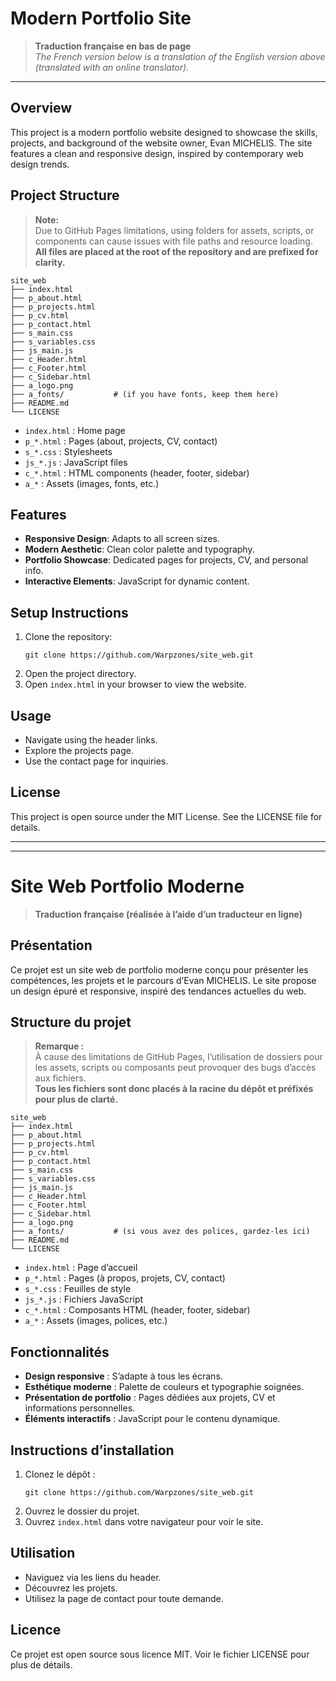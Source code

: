 # Modern Portfolio Site

> **Traduction française en bas de page**  
> *The French version below is a translation of the English version above (translated with an online translator).*

---

## Overview

This project is a modern portfolio website designed to showcase the skills, projects, and background of the website owner, Evan MICHELIS. The site features a clean and responsive design, inspired by contemporary web design trends.

## Project Structure

> **Note:**  
> Due to GitHub Pages limitations, using folders for assets, scripts, or components can cause issues with file paths and resource loading.  
> **All files are placed at the root of the repository and are prefixed for clarity.**

```
site_web
├── index.html
├── p_about.html
├── p_projects.html
├── p_cv.html
├── p_contact.html
├── s_main.css
├── s_variables.css
├── js_main.js
├── c_Header.html
├── c_Footer.html
├── c_Sidebar.html
├── a_logo.png
├── a_fonts/           # (if you have fonts, keep them here)
├── README.md
└── LICENSE
```

- `index.html` : Home page
- `p_*.html` : Pages (about, projects, CV, contact)
- `s_*.css` : Stylesheets
- `js_*.js` : JavaScript files
- `c_*.html` : HTML components (header, footer, sidebar)
- `a_*` : Assets (images, fonts, etc.)

## Features

- **Responsive Design**: Adapts to all screen sizes.
- **Modern Aesthetic**: Clean color palette and typography.
- **Portfolio Showcase**: Dedicated pages for projects, CV, and personal info.
- **Interactive Elements**: JavaScript for dynamic content.

## Setup Instructions

1. Clone the repository:
   ```
   git clone https://github.com/Warpzones/site_web.git
   ```
2. Open the project directory.
3. Open `index.html` in your browser to view the website.

## Usage

- Navigate using the header links.
- Explore the projects page.
- Use the contact page for inquiries.

## License

This project is open source under the MIT License. See the LICENSE file for details.

---

---

# Site Web Portfolio Moderne

> **Traduction française (réalisée à l’aide d’un traducteur en ligne)**

## Présentation

Ce projet est un site web de portfolio moderne conçu pour présenter les compétences, les projets et le parcours d’Evan MICHELIS. Le site propose un design épuré et responsive, inspiré des tendances actuelles du web.

## Structure du projet

> **Remarque :**  
> À cause des limitations de GitHub Pages, l’utilisation de dossiers pour les assets, scripts ou composants peut provoquer des bugs d’accès aux fichiers.  
> **Tous les fichiers sont donc placés à la racine du dépôt et préfixés pour plus de clarté.**

```
site_web
├── index.html
├── p_about.html
├── p_projects.html
├── p_cv.html
├── p_contact.html
├── s_main.css
├── s_variables.css
├── js_main.js
├── c_Header.html
├── c_Footer.html
├── c_Sidebar.html
├── a_logo.png
├── a_fonts/           # (si vous avez des polices, gardez-les ici)
├── README.md
└── LICENSE
```

- `index.html` : Page d’accueil
- `p_*.html` : Pages (à propos, projets, CV, contact)
- `s_*.css` : Feuilles de style
- `js_*.js` : Fichiers JavaScript
- `c_*.html` : Composants HTML (header, footer, sidebar)
- `a_*` : Assets (images, polices, etc.)

## Fonctionnalités

- **Design responsive** : S’adapte à tous les écrans.
- **Esthétique moderne** : Palette de couleurs et typographie soignées.
- **Présentation de portfolio** : Pages dédiées aux projets, CV et informations personnelles.
- **Éléments interactifs** : JavaScript pour le contenu dynamique.

## Instructions d’installation

1. Clonez le dépôt :
   ```
   git clone https://github.com/Warpzones/site_web.git
   ```
2. Ouvrez le dossier du projet.
3. Ouvrez `index.html` dans votre navigateur pour voir le site.

## Utilisation

- Naviguez via les liens du header.
- Découvrez les projets.
- Utilisez la page de contact pour toute demande.

## Licence

Ce projet est open source sous licence MIT. Voir le fichier LICENSE pour plus de détails.